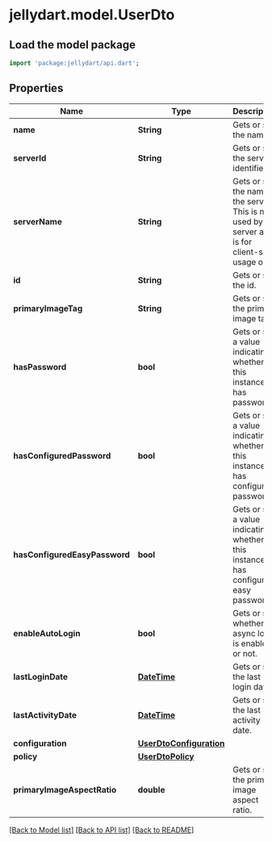 # jellydart.model.UserDto

## Load the model package
```dart
import 'package:jellydart/api.dart';
```

## Properties
Name | Type | Description | Notes
------------ | ------------- | ------------- | -------------
**name** | **String** | Gets or sets the name. | [optional] 
**serverId** | **String** | Gets or sets the server identifier. | [optional] 
**serverName** | **String** | Gets or sets the name of the server.  This is not used by the server and is for client-side usage only. | [optional] 
**id** | **String** | Gets or sets the id. | [optional] 
**primaryImageTag** | **String** | Gets or sets the primary image tag. | [optional] 
**hasPassword** | **bool** | Gets or sets a value indicating whether this instance has password. | [optional] 
**hasConfiguredPassword** | **bool** | Gets or sets a value indicating whether this instance has configured password. | [optional] 
**hasConfiguredEasyPassword** | **bool** | Gets or sets a value indicating whether this instance has configured easy password. | [optional] 
**enableAutoLogin** | **bool** | Gets or sets whether async login is enabled or not. | [optional] 
**lastLoginDate** | [**DateTime**](DateTime.md) | Gets or sets the last login date. | [optional] 
**lastActivityDate** | [**DateTime**](DateTime.md) | Gets or sets the last activity date. | [optional] 
**configuration** | [**UserDtoConfiguration**](UserDtoConfiguration.md) |  | [optional] 
**policy** | [**UserDtoPolicy**](UserDtoPolicy.md) |  | [optional] 
**primaryImageAspectRatio** | **double** | Gets or sets the primary image aspect ratio. | [optional] 

[[Back to Model list]](../README.md#documentation-for-models) [[Back to API list]](../README.md#documentation-for-api-endpoints) [[Back to README]](../README.md)


